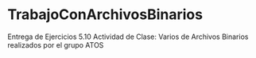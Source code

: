 # TrabajoConArchivosBinarios
Entrega de Ejercicios 5.10 Actividad de Clase: Varios de Archivos Binarios realizados por el grupo ATOS
